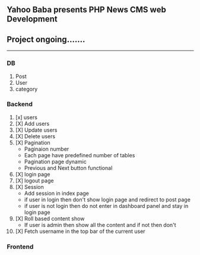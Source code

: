 ## Yahoo Baba presents PHP News CMS web Development

## Project ongoing.......
-----
### DB
1. Post 
2. User
2. category

### Backend
1. [x] users
2. [X] Add users
3. [X] Update users
4. [X] Delete users
5. [X] Pagination
    * Paginaion number
    * Each page have predefined number of tables
    * Pagination page dynamic
    * Previous and Next button functional
6. [X] login page 
7. [X] logout page 
8. [X] Session
    * Add session in index page
    * if user in login then don't show login page and redirect to post page
    * if user is not login then do not enter in dashboard panel and stay in login page
9. [X] Roll based content show
    * If user is admin then show all the content and if not then don't
10. [X] Fetch username in the top bar of the current user 





### Frontend